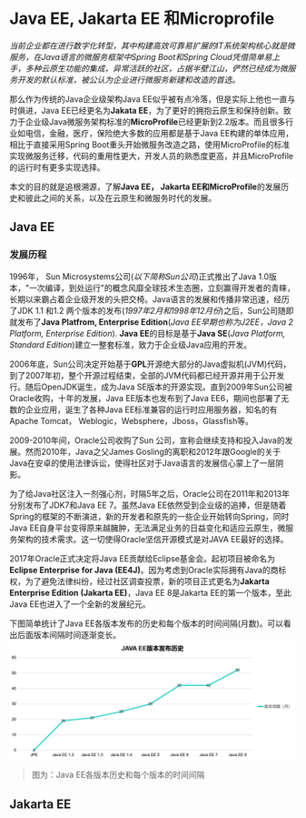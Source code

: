 # Java EE, Jakarta EE 和Microprofile

*当前企业都在进行数字化转型，其中构建高效可靠易扩展的IT系统架构核心就是微服务，在Java语言的微服务框架中Spring Boot和Spring Cloud凭借简单易上手，多种云原生功能的集成，异常活跃的社区，占据半壁江山，俨然已经成为微服务开发的默认标准，被公认为企业进行微服务新建和改造的首选。*

那么作为传统的Java企业级架构Java EE似乎被有点冷落，但是实际上他也一直与时俱进，Java EE已经更名为**Jakata EE**，为了更好的拥抱云原生和保持创新。致力于企业级Java微服务架构标准的**MicroProfile**已经更新到2.2版本。而且很多行业如电信，金融，医疗，保险绝大多数的应用都是基于Java EE构建的单体应用，相比于直接采用Spring Boot重头开始微服务改造之路，使用MicroProfile的标准实现微服务迁移，代码的重用性更大，开发人员的熟悉度更高，并且MicroProfile的运行时有更多实现选择。

本文的目的就是追根溯源，了解**Java EE， Jakarta EE和MicroProfile**的发展历史和彼此之间的关系，以及在云原生和微服务时代的发展。


## Java EE

### 发展历程
1996年， Sun Microsystems公司(*以下简称Sun公司*)正式推出了Java 1.0版本，"一次编译，到处运行"的概念风靡全球技术生态圈，立刻赢得开发者的青睐，长期以来霸占着企业级开发的头把交椅。Java语言的发展和传播非常迅速，经历了JDK 1.1 和1.2 两个版本的发布(*1997年2月和1998年12月份*)之后，Sun公司随即就发布了**Java Platfrom,  Enterprise Edition**(*Java EE早期也称为J2EE，Java 2 Platform, Enterprise Edition*). **Java EE**的目标是基于**Java SE**(*Java Platform, Standard Edition*)建立一整套标准，致力于企业级Java应用的开发。

2006年底，Sun公司决定开始基于**GPL**开源绝大部分的Java虚拟机(JVM)代码，到了2007年初，整个开源过程结束，全部的JVM代码都已经开源并用于公开发行。随后OpenJDK诞生，成为Java SE版本的开源实现。直到2009年Sun公司被Oracle收购，十年的发展，Java EE版本也发布到了Java EE6，期间也部署了无数的企业应用，诞生了各种Java EE标准兼容的运行时应用服务器，知名的有Apache Tomcat， Weblogic，Websphere，Jboss，Glassfish等。

2009-2010年间，Oracle公司收购了Sun 公司，宣称会继续支持和投入Java的发展。然而2010年，Java之父James Gosling的离职和2012年跟Google的关于Java在安卓的使用法律诉讼，使得社区对于Java语言的发展信心蒙上了一层阴影。

为了给Java社区注入一剂强心剂，时隔5年之后，Oracle公司在2011年和2013年分别发布了JDK7和Java EE 7。虽然Java EE依然受到企业级的追捧，但是随着Spring的框架的不断演进，新的开发者和原先的一些企业开始转向Spring，同时Java EE自身平台变得原来越臃肿，无法满足业务的日益变化和适应云原生，微服务架构的技术需求。这一切使得Oracle坚信开源模式是对JAVA EE最好的选择。

2017年Oracle正式决定将Java EE贡献给Eclipse基金会。起初项目被命名为**Eclipse Enterprise for Java (EE4J)**。因为考虑到Oracle实际拥有Java的商标权，为了避免法律纠纷，经过社区调查投票，新的项目正式更名为**Jakarta Enterprise Edition (Jakarta EE)**，Java EE 8是Jakarta EE的第一个版本，至此Java EE也进入了一个全新的发展纪元。

下图简单统计了Java EE各版本发布的历史和每个版本的时间间隔(月数)。可以看出后面版本间隔时间逐渐变长。
![](https://github.com/chrisopal/writings/blob/master/img/javaee-version-history.png)
> 图为：Java EE各版本历史和每个版本的时间间隔

## Jakarta EE





